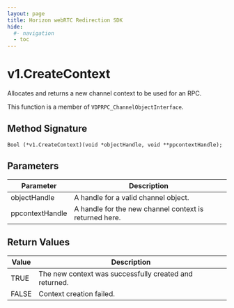 ```yaml
---
layout: page
title: Horizon webRTC Redirection SDK
hide:
  #- navigation
  - toc
---
```

# v1.CreateContext

Allocates and returns a new channel context to be used for an RPC.
 
This function is a member of `VDPRPC_ChannelObjectInterface`.


## Method Signature
```
Bool (*v1.CreateContext)(void *objectHandle, void **ppcontextHandle);
```

## Parameters

| Parameter | Description |
| --------- | ----------- |
| objectHandle | A handle for a valid channel object. |
| ppcontextHandle | A handle for the new channel context is returned here. |

## Return Values

| Value | Description |
| ----- | ----------- |
| TRUE | The new context was successfully created and returned. |
| FALSE | Context creation failed. |

